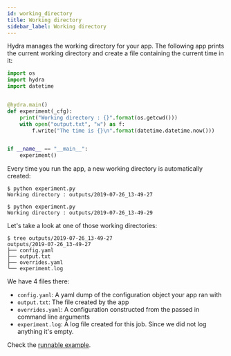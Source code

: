 ```yaml
---
id: working_directory
title: Working directory
sidebar_label: Working directory
---
```


Hydra manages the working directory for your app.
The following app prints the current working directory and create a file containing the current time
in it:

```python
import os
import hydra
import datetime


@hydra.main()
def experiment(_cfg):
    print("Working directory : {}".format(os.getcwd()))
    with open("output.txt", "w") as f:
        f.write("The time is {}\n".format(datetime.datetime.now()))


if __name__ == "__main__":
    experiment()
```

Every time you run the app, a new working directory is automatically created:
```text
$ python experiment.py
Working directory : outputs/2019-07-26_13-49-27

$ python experiment.py
Working directory : outputs/2019-07-26_13-49-29
```

Let's take a look at one of those working directories:
```text
$ tree outputs/2019-07-26_13-49-27
outputs/2019-07-26_13-49-27
├── config.yaml
├── output.txt
├── overrides.yaml
└── experiment.log
```

We have 4 files there:
* `config.yaml`: A yaml dump of the configuration object your app ran with
* `output.txt`: The file created by the app
* `overrides.yaml`: A configuration constructed from the passed in command line arguments
* `experiment.log`: A log file created for this job. Since we did not log anything it's empty.

Check the [runnable example](https://github.com/facebookresearch/hydra/blob/master/demos/1_working_directory/working_directory.py).